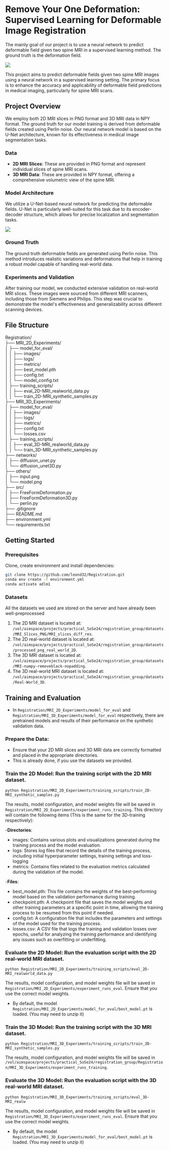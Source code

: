 # Remove Your One Deformation: Supervised Learning for Deformable Image Registration


The mainly goal of our project is to use a neural network to predict deformable field given two spine MRI in a supervised learning method.  The ground truth is the deformation field. 

![](./others/input.png)

This project aims to predict deformable fields given two spine MRI images using a neural network in a supervised learning setting. The primary focus is to enhance the accuracy and applicability of deformable field predictions in medical imaging, particularly for spine MRI scans.

## Project Overview

We employ both 2D MRI slices in PNG format and 3D MRI data in NPY format. The ground truth for our model training is derived from deformable fields created using Perlin noise. Our neural network model is based on the U-Net architecture, known for its effectiveness in medical image segmentation tasks.

### Data

- **2D MRI Slices**: These are provided in PNG format and represent individual slices of spine MRI scans.
- **3D MRI Data**: These are provided in NPY format, offering a comprehensive volumetric view of the spine MRI.

### Model Architecture

We utilize a U-Net-based neural network for predicting the deformable fields. U-Net is particularly well-suited for this task due to its encoder-decoder structure, which allows for precise localization and segmentation tasks.

![](./others/model.png)

### Ground Truth

The ground truth deformable fields are generated using Perlin noise. This method introduces realistic variations and deformations that help in training a robust model capable of handling real-world data.

### Experiments and Validation

After training our model, we conducted extensive validation on real-world MRI slices. These images were sourced from different MRI scanners, including those from Siemens and Philips. This step was crucial to demonstrate the model's effectiveness and generalizability across different scanning devices.
## File Structure

Registration/<br/>
├── MRI_2D_Experiments/<br/>
│   ├── model_for_eval/<br/>
│   │   ├── images/<br/>
│   │   ├── logs/<br/>
│   │   ├── metrics/<br/>
│   │   ├── best_model.pth<br/>
│   │   ├── config.txt<br/>
│   │   └── model_config.txt<br/>
│   ├── training_scripts/<br/>
│   │   ├── eval_2D-MRI_realworld_data.py<br/>
│   │   └── train_2D-MRI_synthetic_samples.py<br/>
├── MRI_3D_Experiments/<br/>
│   ├── model_for_eval/<br/>
│   │   ├── images/<br/>
│   │   ├── logs/<br/>
│   │   ├── metrics/<br/>
│   │   ├── config.txt<br/>
│   │   └── losses.csv<br/>
│   ├── training_scripts/<br/>
│   │   ├── eval_3D-MRI_realworld_data.py<br/>
│   │   └── train_3D-MRI_synthetic_samples.py<br/>
├── networks/<br/>
│   ├── diffusion_unet.py<br/>
│   └── diffusion_unet3D.py<br/>
├── others/<br/>
│   ├── input.png<br/>
│   └── model.png<br/>
├── src/<br/>
│   ├── FreeFormDeformation.py<br/>
│   ├── FreeFormDeformation3D.py<br/>
│   └── perlin.py<br/>
├── .gitignore<br/>
├── README.md<br/>
├── environment.yml<br/>
└── requirements.txt<br/>

## Getting Started

### Prerequisites

Clone, create environment and install dependencies:

```bash
git clone https://github.com/leond32/Registration.git
conda env create -f environment.yml
conda activate adlm1
```

### **Datasets**

All the datasets we used are stored on the server and have already been well-preprocessed

1. The 2D MRI dataset is located at: `/vol/aimspace/projects/practical_SoSe24/registration_group/datasets/MRI_Slices_PNG/MRI_slices_diff_res`.
2. The 2D real-world dataset is located at: `/vol/aimspace/projects/practical_SoSe24/registration_group/datasets/processed_png_real_world_2D`.
3. The 3D MRI dataset is located at: `/vol/aimspace/projects/practical_SoSe24/registration_group/datasets/MRI-numpy-removeblack-nopadding`.
4. The 3D real-world MRI dataset is located at: `/vol/aimspace/projects/practical_SoSe24/registration_group/datasets/Real-World_3D`.

## **Training and Evaluation**

- In `Registration/MRI_2D_Experiments/model_for_eval` and `Registration/MRI_3D_Experiments/model_for_eval` respectively, there are pretrained models and results of their performance on the synthetic validation data.

### **Prepare the Data**: 
- Ensure that your 2D MRI slices and 3D MRI data are correctly formatted and placed in the appropriate directories.
- This is already done, if you use the datasets we provided.

### **Train the 2D Model**: Run the training script with the 2D MRI dataset.
    
    
    python Registration/MRI_2D_Experiments/training_scripts/train_2D-MRI_synthetic_samples.py

The results, model configuration, and model weights file will be saved in `Registration/MRI_2D_Experiments/experiment_runs_training`. This directory will contain the following items (This is the same for the 3D-training respectively):

-**Directories**:
- images: Contains various plots and visualizations generated during the training process and the model evaluation.
- logs: Stores log files that record the details of the training process, including initial hyperparameter settings, training settings and loss-logging
- metrics: Contains files related to the evaluation metrics calculated during the validation of the model.

-**Files**:
- best_model.pth: This file contains the weights of the best-performing model based on the validation performance during training.
- checkpoint.pth: A checkpoint file that saves the model weights and other training parameters at a specific point in time, allowing the training process to be resumed from this point if needed.
- config.txt: A configuration file that includes the parameters and settings of the model used for the training process.
- losses.csv: A CSV file that logs the training and validation losses over epochs, useful for analyzing the training performance and identifying any issues such as overfitting or underfitting.

### **Evaluate the 2D Model**: Run the evaluation script with the 2D real-world MRI dataset. 


    python Registration/MRI_2D_Experiments/training_scripts/eval_2D-MRI_realworld_data.py
The results, model configuration, and model weights file will be saved in `Registration/MRI_2D_Experiments/experiment_runs_eval`. Ensure that you use the correct model weights.
- By default, the model `Registration/MRI_2D_Experiments/model_for_eval/best_model.pt` is loaded. (You may need to unzip it)


### **Train the 3D Model**: Run the training script with the 3D MRI dataset. 
    

    python Registration/MRI_3D_Experiments/training_scripts/train_3D-MRI_synthetic_samples.py
    
The results, model configuration, and model weights file will be saved in `/vol/aimspace/projects/practical_SoSe24/registration_group/Registration/MRI_3D_Experiments/experiment_runs_training`.


### **Evaluate the 3D Model**: Run the evaluation script with the 3D real-world MRI dataset. 
    
    
    python Registration/MRI_3D_Experiments/training_scripts/eval_3D-MRI_realw

The results, model configuration, and model weights file will be saved in `Registration/MRI_3D_Experiments/experiment_runs_eval`. Ensure that you use the correct model weights.
- By default, the model `Registration/MRI_3D_Experiments/model_for_eval/best_model.pt` is loaded. (You may need to unzip it)
